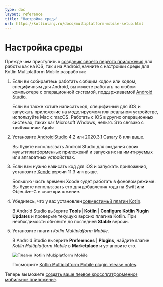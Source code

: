 ```yaml
---
type: doc
layout: reference
title: "Настройка среды"
url: https://kotlinlang.ru/docs/multiplatform-mobile-setup.html
---
```


<!-- Set up an environment -->
# Настройка среды

<!-- Before you begin [creating your first application](multiplatform-mobile-create-first-app.md) to work on both iOS and Android, start by setting up an environment for Kotlin Multiplatform Mobile development: -->
Прежде чем приступить к [созданию своего первого приложения](multiplatform-mobile-create-first-app.html) для работы как
на iOS, так и на Android, начните с настройки среды для Kotlin Multiplatform Mobile разработки:

<!-- 1. If you are going to work with shared code or Android-specific code, you can work on any computer with an operating 
   system supported by [Android Studio](https://developer.android.com/studio).  
   If you also want to write iOS-specific code and run an iOS application on a simulated or real device, use a Mac with a 
   macOS. These steps cannot be performed on other operating systems, such as Microsoft Windows. This is due to an Apple requirement.
2. Install [Android Studio](https://developer.android.com/studio) 4.2 or 2020.3.1 Canary 8 or higher.   
    You will use Android Studio for creating your multiplatform applications and running them on simulated or hardware devices.
3. If you need to write iOS-specific code and run an iOS application, install [Xcode](https://apps.apple.com/us/app/xcode/id497799835)
    –  version 11.3 or higher.                                                                                                                                                                                                                                                                                                                          
    Most of the time, Xcode will work in the background. You will use it to add Swift or Objective-C code to your iOS application.
4. Make sure that you have a [compatible Kotlin plugin](multiplatform-mobile-plugin-releases.md#release-details) installed.  
    In Android Studio, select **Tools** | **Kotlin** | **Configure Kotlin Plugin Updates** and check the current Kotlin 
    plugin version. If needed, update to the latest version in the **Stable** update channel.
5. Install the *Kotlin Multiplatform Mobile* plugin.  
    In Android Studio, select  **Preferences** | **Plugins**, search for the plugin *Kotlin Multiplatform Mobile* in 
    **Marketplace** and install it.
    
    ![Kotlin Multiplatform Mobile plugin](mobile-multiplatform-plugin.png){width=500}
    
    Check out [Kotlin Multiplatform Mobile plugin release notes](multiplatform-mobile-plugin-releases.md).
    
6. Install the [JDK](https://www.oracle.com/java/technologies/javase-downloads.html) if you haven't already done so.  
    To check if it's installed, run the command `java -version` in the Terminal. -->

1. Если вы собираетесь работать с общим кодом или кодом, специфичным для Android, вы можете работать на любом компьютере
    с операционной системой, поддерживаемой [Android Studio](https://developer.android.com/studio).

    Если вы также хотите написать код, специфичный для iOS, и запускать приложение на моделируемом или реальном
    устройстве, используйте Mac с macOS. Работать с iOS в других операционных системах, таких как Microsoft Windows,
    нельзя. Это связано с требованием Apple.

2. Установите [Android Studio](https://developer.android.com/studio) 4.2 или 2020.3.1 Canary 8 или выше.

    Вы будете использовать Android Studio для создания своих мультиплатформенных приложений и запуска их на имитируемых
    или аппаратных устройствах.

3. Если вам нужно написать код для iOS и запускать приложения, установите [Xcode](https://apps.apple.com/us/app/xcode/id497799835)
    версии 11.3 или выше.

    Большую часть времени Xcode будет работать в фоновом режиме. Вы будете использовать его для добавления кода на Swift
    или Objective-C в свое приложение.

4. Убедитесь, что у вас установлен [совместимый плагин Kotlin](multiplatform-mobile-plugin-releases.html#release-details).

    В Android Studio выберите **Tools** | **Kotlin** | **Configure Kotlin Plugin Updates** и проверьте текущую версию
    плагина Kotlin. При необходимости обновите до последней **Stable** версии.

5. Установите плагин *Kotlin Multiplatform Mobile*.

    В Android Studio выберите **Preferences** | **Plugins**, найдите плагин *Kotlin Multiplatform Mobile* в
    **Marketplace** и установите его.

    <img src="https://kotlinlang.org/docs/images/mobile-multiplatform-plugin.png" alt="Плагин Kotlin Multiplatform Mobile" title="Плагин Kotlin Multiplatform Mobile">

    Посмотрите [Kotlin Multiplatform Mobile plugin release notes](multiplatform-mobile-plugin-releases.html).

<!-- Now it's time to [create your first cross-platform mobile application](multiplatform-mobile-create-first-app.md). -->
Теперь вы можете [создать ваше первое кроссплатформенное мобильное приложение](multiplatform-mobile-create-first-app.html).
